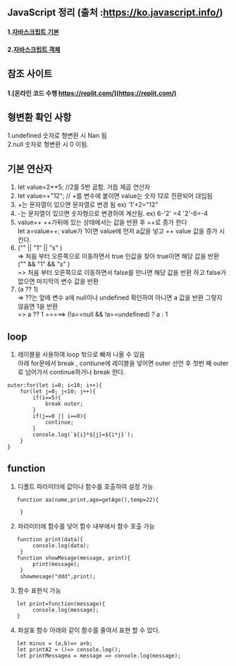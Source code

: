 ## JavaScript 정리 (출처 :https://ko.javascript.info/)
#### 1.[자바스크립트 기본](./documnet/javascript_basic.md) 
#### 2.[자바스크립트 객체](./documnet/javascript_object.md) 


## 참조 사이트
#### 1.[온라인 코드 수행 https://replit.com/](https://replit.com/) 


## 형변환 확인 사항 
1.undefined 숫자로 형변환 시 Nan 됨  
2.null 숫자로 형변환 시 0 이됨.

## 기본 연산자
1. let value=2**5;  //2를 5번 곱함. 거듭 제곱 연산자  
2. let value=+"12"; // +를 변수에 붙이면 value는 숫자 12로 전환되어 대입됨
3. +는 문자열이 있으면 문자열로 변경 됨 ex) '1'+2="12" 
4. -는 문자열이 있으면 숫자형으로 변경하여 계산됨. ex) 6-'2' =4   '2'-6=-4
5. value++  ++가뒤에 있는 상태에서는 값을 반환 후 ++로 증가 한다  
   let a=value++; value가 1이면 value에 먼저 a값을 넣고 ++ value 값을 증가 시킨다.
6. ("" || "1" || "s" )  
   => 처음 부터 오른쪽으로 이동하면서 true 인값을 찾아 true이면 해당 값을 반환  
   ("" && "1" && "s" )  
   => 처음 부터 오른쪽으로 이동하면서 false를 만나면 해당 값을 반환 하고 false가 없으면 마지막의 변수 값을 반환      
7. (a ?? 1)    
   => ??는 앞에 변수 a에 null이나 undefined 확인하여 아니면 a 값을 반환 그렇지 않음면 1을 반환  
   => a ?? 1 =====> (!a==null && !a==undefined) ? a : 1  
## loop
1. 레이블을 사용하여 loop 밖으로 빠져 나올 수 있음  
아래 for문에서 break , contiune에 레이블을 넣어면 outer 선언 후 첫번 째 outer로 넘어가서 continue하거나 break 한다. 
```
outer:for(let i=0; i<10; i++){  
    for(let j=0; j<10; j++){                 
        if(i==5){  
            break outer;  
        }  
        if(j==0 || i==0){  
            continue;  
        }  
        console.log(`${i}*${j}=${i*j}`);          
    }    
}
```
## function
1. 디폴트 파라미터에 값이나 함수를 호출하여 설정 가능  
```
   function aa(name,print,age=getAge(),temp=22){

    }
```
2. 파라미터에 함수를 넣어 함수 내부에서 함수 호출 가능 
```  
   function print(data){
        console.log(data);
    }
   function showMesage(message, print){
        print(message);
    }
    showmesage("ddd",print);
```
3. 함수 표현식 가능 
```
   let print=function(message){
        console.log(message);
   }
```   
4. 화살표 함수 
아래와 같이 함수를 줄여서 표현 할 수 있다.
```
   let minus = (a,b)=> a+b;
   let printA2 = ()=> console.log();
   let printMessagea = message => console.log(message);
```   
